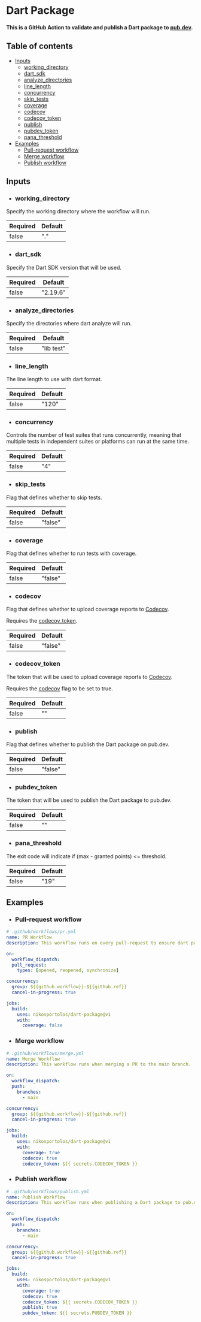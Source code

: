 # Dart Package

#### This is a GitHub Action to validate and publish a Dart package to [pub.dev](https://pub.dev/).

## Table of contents

- [Inputs](#inputs)
  - [working_directory](#working-directory)
  - [dart_sdk](#dart-sdk)
  - [analyze_directories](#analyze_directories)
  - [line_length](#line_length)
  - [concurrency](#concurrency)
  - [skip_tests](#skip_tests)
  - [coverage](#coverage)
  - [codecov](#codecov)
  - [codecov_token](#codecov_token)
  - [publish](#publish)
  - [pubdev_token](#pubdev_token)
  - [pana_threshold](#pana_threshold)
- [Examples](#examples)
  - [Pull-request workflow](#pull-request-workflow)
  - [Merge workflow](#merge-workflow)
  - [Publish workflow](#publish-workflow)


## Inputs

- ### working_directory

Specify the working directory where the workflow will run.

|Required|Default|
|--------|-------|
|false   | "."   |


- ### dart_sdk

Specify the Dart SDK version that will be used.

|Required| Default  |
|--------|----------|
|false   | "2.19.6" |


- ### analyze_directories

Specify the directories where dart analyze will run.

|Required| Default    |
|--------|------------|
|false   | "lib test" |

  
- ### line_length

The line length to use with dart format.

|Required| Default |
|--------|---------|
|false   | "120"   |

  
- ### concurrency

Controls the number of test suites that runs concurrently, 
meaning that multiple tests in independent suites or platforms can run at the same time.

|Required| Default |
|--------|---------|
|false   | "4"     |

  
- ### skip_tests

Flag that defines whether to skip tests.

|Required| Default |
|--------|---------|
|false   | "false" |

  
- ### coverage

Flag that defines whether to run tests with coverage.

|Required| Default |
|--------|---------|
|false   | "false" |

 
- ### codecov

Flag that defines whether to upload coverage reports to [Codecov](https://about.codecov.io/). 

Requires the [codecov_token](#codecov_token).

|Required| Default |
|--------|---------|
|false   | "false" |

  
- ### codecov_token

The token that will be used to upload coverage reports to [Codecov](https://about.codecov.io/). 

Requires the [codecov](#codecov) flag to be set to true. 

|Required| Default |
|--------|---------|
|false   | ""      |

   
- ### publish

Flag that defines whether to publish the Dart package on pub.dev. 

|Required| Default |
|--------|---------|
|false   | "false" |


- ### pubdev_token

The token that will be used to publish the Dart package to pub.dev. 

|Required| Default |
|--------|---------|
|false   | ""      |

   
- ### pana_threshold

The exit code will indicate if (max - granted points) <= threshold. 

|Required| Default |
|--------|---------|
|false   | "19"    |


## Examples

- ### Pull-request workflow

```yaml
# .github/workflows/pr.yml 
name: PR Workflow
description: This workflow runs on every pull-request to ensure dart package quality.

on:
  workflow_dispatch:
  pull_request:
    types: [opened, reopened, synchronize]

concurrency:
  group: ${{github.workflow}}-${{github.ref}}
  cancel-in-progress: true

jobs:
  build:
    uses: nikosportolos/dart-package@v1
    with:
      coverage: false
```


- ### Merge workflow

```yaml
# .github/workflows/merge.yml 
name: Merge Workflow
description: This workflow runs when merging a PR to the main branch.

on:
  workflow_dispatch:
  push:
    branches:
      - main

concurrency:
  group: ${{github.workflow}}-${{github.ref}}
  cancel-in-progress: true

jobs:
  build:
    uses: nikosportolos/dart-package@v1
    with:
      coverage: true
      codecov: true
      codecov_token: ${{ secrets.CODECOV_TOKEN }}
```


- ### Publish workflow

```yaml
# .github/workflows/publish.yml 
name: Publish Workflow
description: This workflow runs when publishing a Dart package to pub.dev.

on:
  workflow_dispatch:
  push:
    branches:
      - main

concurrency:
  group: ${{github.workflow}}-${{github.ref}}
  cancel-in-progress: true

jobs:
  build:
    uses: nikosportolos/dart-package@v1
    with:
      coverage: true
      codecov: true
      codecov_token: ${{ secrets.CODECOV_TOKEN }}
      publish: true
      pubdev_token: ${{ secrets.PUBDEV_TOKEN }}
```
